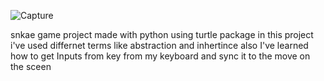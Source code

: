 ![Capture](https://user-images.githubusercontent.com/63389894/143936259-73b092ca-a729-4f01-9b37-65d641e8f1ee.PNG)


snkae game project made with python using turtle package 
in this project i've used differnet terms like abstraction and inhertince
also I've learned how to get Inputs from key from my keyboard and sync it to the move on the sceen 
